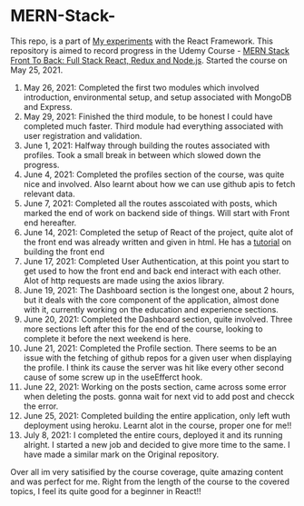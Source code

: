 # MERN-Stack-

This repo, is a part of [My experiments](https://github.com/vybhavpai/React-Learning) with the React Framework. This repository is aimed to record progress in the Udemy Course - [MERN Stack Front To Back: Full Stack React, Redux and Node.js](https://www.udemy.com/course/mern-stack-front-to-back/). Started the course on May 25, 2021.

1. May 26, 2021: Completed the first two modules which involved introduction, environmental setup, and setup associated with MongoDB and Express.
2. May 29, 2021: Finished the third module, to be honest I could have completed much faster. Third module had everything associated with user registration and validation.
3. June 1, 2021: Halfway through building the routes associated with profiles. Took a small break in between which slowed down the progress.
4. June 4, 2021: Completed the profiles section of the course, was quite nice and involved. Also learnt about how we can use github apis to fetch relevant data.
5. June 7, 2021: Completed all the routes asscoiated with posts, which marked the end of work on backend side of things. Will start with Front end hereafter.
6. June 14, 2021: Completed the setup of React of the project, quite alot of the front end was already written and given in html. He has a [tutorial](https://www.youtube.com/watch?v=IFM9hbapeA0&list=PLillGF-Rfqba3xeEvDzIcUCxwMlGiewfV) on building the front end
7. June 17, 2021: Completed User Authentication, at this point you start to get used to how the front end and back end interact with each other. Alot of http requests are made using the axios library.
8. June 19, 2021: The Dashboard section is the longest one, about 2 hours, but it deals with the core component of the application, almost done with it, currently working on the education and experience sections.
9. June 20, 2021: Completed the Dashboard section, quite involved. Three more sections left after this for the end of the course, looking to complete it before the next weekend is here.
10. June 21, 2021: Completed the Profile section. There seems to be an issue with the fetching of github repos for a given user when displaying the profile. I think its cause the server was hit like every other second cause of some screw up in the useEfferct hook.
11. June 22, 2021: Working on the posts section, came across some error when deleting the posts. gonna wait for next vid to add post and checck the error.
12. June 25, 2021: Completed building the entire application, only left wuth deployment using heroku. Learnt alot in the course, proper one for me!!
13. July 8, 2021: I completed the entire cours, deployed it and its running alright. I started a new job and decided to give more time to the same. I have made a similar mark on the Original repository.

Over all im very satisified by the course coverage, quite amazing content and was perfect for me. Right from the length of the course to the covered topics, I feel its quite good for a beginner in React!!
